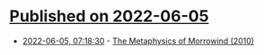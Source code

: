 # [Published on 2022-06-05](index.md)

* [2022-06-05, 07:18:30](https://news.ycombinator.com/item?id=31628766) - [The Metaphysics of Morrowind (2010)](https://fallingawkwardly.wordpress.com/2010/08/29/the-metaphysics-of-morrowind-part-1/)
